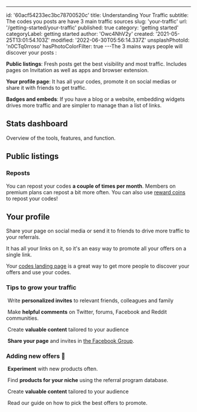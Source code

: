 ---
id: '60acf54233ec3bc78700520c'
title: Understanding Your Traffic
subtitle: The codes you posts are have 3 main traffic sources
slug: 'your-traffic'
url: '/getting-started/your-traffic'
published: true
category: 'getting started'
categoryLabel: getting started
author: 'Owc4NhV2y'
created: '2021-05-25T13:01:54.103Z'
modified: '2022-06-30T05:56:14.337Z'
unsplashPhotoId: 'n0CTq0rroso'
hasPhotoColorFilter: true
---The 3 mains ways people will discover your posts :

**Public listings**: Fresh posts get the best visibility and most traffic. Includes pages on Invitation as well as apps and browser extension.

**Your profile page**: It has all your codes, promote it on social medias or share it with friends to get traffic.

**Badges and embeds**: If you have a blog or a website, embedding widgets drives more traffic and are simpler to manage than a list of links.

## Stats dashboard

Overview of the tools, features, and function.

## Public listings

### Reposts

You can repost your codes&nbsp;**a couple of times per month**. Members on premium plans can repost a bit more often. You can also use [reward coins](https://next.invitation.codes/mag/invitation-coins) to repost your codes!

## Your profile

Share your page on social media or send it to friends to drive more traffic to your referrals.

It has all your links on it, so it's an easy way to promote all your offers on a single link.

Your&nbsp;[codes landing page](https://invitation.codes/@support)&nbsp;is a great way to get more people to discover your offers and use your codes.

### **Tips to grow your traffic**

&nbsp;Write&nbsp;**personalized invites**&nbsp;to relevant friends, colleagues and family

&nbsp;Make&nbsp;**helpful comments**&nbsp;on Twitter, forums, Facebook and Reddit communities.

&nbsp;Create&nbsp;**valuable content**&nbsp;tailored to your audience

&nbsp;**Share your page**&nbsp;and invites in&nbsp;[the Facebook Group](https://www.facebook.com/groups/497767677449742/).

### **Adding new offers 🎁**

&nbsp;**Experiment**&nbsp;with new products often.

&nbsp;Find&nbsp;**products for your niche**&nbsp;using the&nbsp;referral program database.

&nbsp;Create&nbsp;**valuable content**&nbsp;tailored to your audience

&nbsp;Read our guide on&nbsp;how to pick the best offers to promote.
